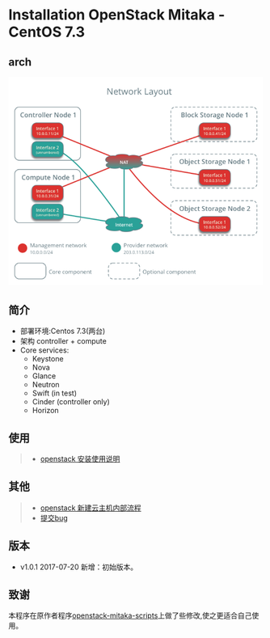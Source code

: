 # Installation OpenStack Mitaka - CentOS 7.3

## arch

![Screenshot](./images/env/networklayout.png)

## 简介

- 部署环境:Centos 7.3(两台)
- 架构 controller + compute
- Core services:
	+ Keystone
	+ Nova
	+ Glance
	+ Neutron
	+ Swift (in test)
	+ Cinder (controller only)
	+ Horizon

## 使用

> * [openstack 安装使用说明](https://github.com/BillWang139967/openstack_install/wiki)

## 其他

> * [openstack 新建云主机内部流程](./doc/openstack.md)
> * [提交bug](https://github.com/BillWang139967/openstack_install/issues)

## 版本

* v1.0.1 2017-07-20 新增：初始版本。

## 致谢

本程序在原作者程序[openstack-mitaka-scripts](https://github.com/ntk148v/openstack-mitaka-scripts)上做了些修改,使之更适合自己使用。


